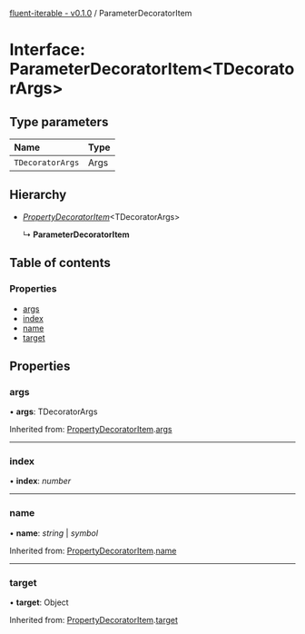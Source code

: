 [fluent-iterable - v0.1.0](../README.md) / ParameterDecoratorItem

# Interface: ParameterDecoratorItem<TDecoratorArgs\>

## Type parameters

Name | Type |
:------ | :------ |
`TDecoratorArgs` | Args |

## Hierarchy

* [*PropertyDecoratorItem*](propertydecoratoritem.md)<TDecoratorArgs\>

  ↳ **ParameterDecoratorItem**

## Table of contents

### Properties

- [args](parameterdecoratoritem.md#args)
- [index](parameterdecoratoritem.md#index)
- [name](parameterdecoratoritem.md#name)
- [target](parameterdecoratoritem.md#target)

## Properties

### args

• **args**: TDecoratorArgs

Inherited from: [PropertyDecoratorItem](propertydecoratoritem.md).[args](propertydecoratoritem.md#args)

___

### index

• **index**: *number*

___

### name

• **name**: *string* \| *symbol*

Inherited from: [PropertyDecoratorItem](propertydecoratoritem.md).[name](propertydecoratoritem.md#name)

___

### target

• **target**: Object

Inherited from: [PropertyDecoratorItem](propertydecoratoritem.md).[target](propertydecoratoritem.md#target)

